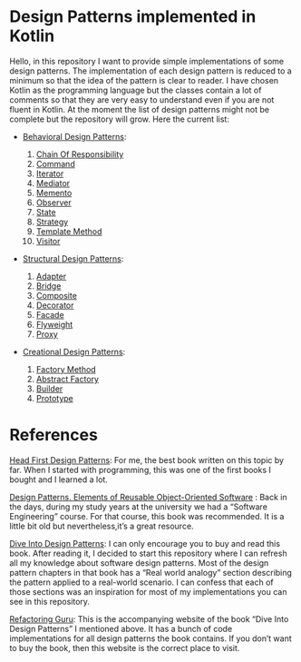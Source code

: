 # Design Patterns implemented in Kotlin

Hello, 
in this repository I want to provide simple implementations of some design patterns. The implementation of each design pattern is
reduced to a minimum so that the idea of the pattern is clear to reader. I have chosen Kotlin as the programming language but the
classes contain a lot of comments so that they are very easy to understand even if you are not fluent in Kotlin. At the moment the
list of design patterns might not be complete but the repository will grow. 
Here the current list: 

- [Behavioral Design Patterns](https://github.com/CelikAbdullah/design-patterns-in-kotlin/tree/main/behavioraldesignpattern): 
  1. [Chain Of Responsibility](https://github.com/CelikAbdullah/design-patterns-in-kotlin/tree/main/behavioraldesignpattern/chainofresponsibility)
  2. [Command](https://github.com/CelikAbdullah/design-patterns-in-kotlin/tree/main/behavioraldesignpattern/command)
  3. [Iterator](https://github.com/CelikAbdullah/design-patterns-in-kotlin/tree/main/behavioraldesignpattern/iterator)
  4. [Mediator](https://github.com/CelikAbdullah/design-patterns-in-kotlin/tree/main/behavioraldesignpattern/mediator)
  5. [Memento](https://github.com/CelikAbdullah/design-patterns-in-kotlin/tree/main/behavioraldesignpattern/memento)
  6. [Observer](https://github.com/CelikAbdullah/design-patterns-in-kotlin/tree/main/behavioraldesignpattern/observer)
  7. [State](https://github.com/CelikAbdullah/design-patterns-in-kotlin/tree/main/behavioraldesignpattern/state)
  8. [Strategy](https://github.com/CelikAbdullah/design-patterns-in-kotlin/tree/main/behavioraldesignpattern/strategy)
  9. [Template Method](https://github.com/CelikAbdullah/design-patterns-in-kotlin/tree/main/behavioraldesignpattern/template)
  10. [Visitor](https://github.com/CelikAbdullah/design-patterns-in-kotlin/tree/main/behavioraldesignpattern/visitor)

- [Structural Design Patterns](https://github.com/CelikAbdullah/design-patterns-in-kotlin/tree/main/structuraldesignpattern): 
  1. [Adapter](https://github.com/CelikAbdullah/design-patterns-in-kotlin/tree/main/structuraldesignpattern/adapter)
  2. [Bridge](https://github.com/CelikAbdullah/design-patterns-in-kotlin/tree/main/structuraldesignpattern/bridge)
  3. [Composite](https://github.com/CelikAbdullah/design-patterns-in-kotlin/tree/main/structuraldesignpattern/composite)
  4. [Decorator](https://github.com/CelikAbdullah/design-patterns-in-kotlin/tree/main/structuraldesignpattern/decorator)
  5. [Facade](https://github.com/CelikAbdullah/design-patterns-in-kotlin/tree/main/structuraldesignpattern/facade)
  6. [Flyweight](https://github.com/CelikAbdullah/design-patterns-in-kotlin/tree/main/structuraldesignpattern/flyweight)
  7. [Proxy](https://github.com/CelikAbdullah/design-patterns-in-kotlin/tree/main/structuraldesignpattern/proxy)

- [Creational Design Patterns](https://github.com/CelikAbdullah/design-patterns-in-kotlin/tree/main/creationaldesignpattern): 
  1. [Factory Method](https://github.com/CelikAbdullah/design-patterns-in-kotlin/tree/main/creationaldesignpattern/factorymethod)
  2. [Abstract Factory](https://github.com/CelikAbdullah/design-patterns-in-kotlin/tree/main/creationaldesignpattern/abstractfactory)
  3. [Builder](https://github.com/CelikAbdullah/design-patterns-in-kotlin/tree/main/creationaldesignpattern/builder)
  4. [Prototype](https://github.com/CelikAbdullah/design-patterns-in-kotlin/tree/main/creationaldesignpattern/prototype)

# References 
[Head First Design Patterns](https://www.oreilly.com/library/view/head-first-design/0596007124/): 
For me, the best book written on this topic by far. When I started with programming, this was one 
of the first books I bought and I learned a lot.

[Design Patterns. Elements of Reusable Object-Oriented Software](https://www.amazon.de/Patterns-Elements-Reusable-Object-Oriented-Software/dp/0201633612) : Back in the days, during my study years at the university we had a “Software Engineering” course. For that course, this book was recommended. It is a little bit old but nevertheless,it’s a great resource.

[Dive Into Design Patterns](https://refactoring.guru/design-patterns/book): I can only encourage you to buy and read this book. After reading it, I decided to start this repository where I can refresh all my knowledge about software design patterns. Most of the design pattern chapters in that book has a “Real world analogy” section describing the pattern applied to a real-world scenario. I can confess that each of those sections was
an inspiration for most of my implementations you can see in this repository.

[Refactoring Guru](https://refactoring.guru/): This is the accompanying website of the book “Dive Into Design Patterns” I mentioned above. It has a bunch of code implementations for all design patterns the book contains. If you don’t want to buy the book, then this website is the
correct place to visit.
